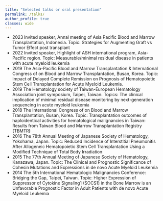 ```yaml
---
title: "Selected talks or oral presentation"
permalink: /talks/
author_profile: true
classes: wide
---
```


- 2023 Invited speaker, Annal meeting of Asia Pacific Blood and Marrow Transplantation, Indonesia. Topic: Strategies for Augmenting Graft vs Tumor Effect post transplant
- 2022 Invited speaker, Highlight of ASH international program, Asia-Pacific region. Topic: Measurable/minimal residual disease in patients with acute myeloid leukemia
-	2019 The Asia-Pacific Blood and Marrow Transplantation & International Congress of on Blood and Marrow Transplantation, Busan, Korea. Topic: Impact of Delayed Complete Remission on Prognosis of Hematopoietic Stem Cell Transplantation for Acute Myeloid Leukemia. 
-	2019 The Hematology society of Taiwan-European Hematology Association joint symposium, Taipei, Taiwan. Topics: The clinical implication of minimal residual disease monitoring by next-generation sequencing in acute myeloid leukemia
-	2018 The International Congress of on Blood and Marrow Transplantation, Busan, Korea. Topic: Transplantation outcomes of haploidentical activities for hematological malignancies in Taiwan: Results from Taiwan Blood and Marrow Transplantation Registry (TBMTR)
-	2016 The 78th Annual Meeting of Japanese Society of Hematology, Yokohama, Japan. Topic: Reduced Incidence of Interstitial Pneumonitis After Allogeneic Hematopoietic Stem Cell Transplantation Using a Modified Technique of Total Body Irradiation
-	2015 The 77th Annual Meeting of Japanese Society of Hematology, Kanazawa, Japan. Topic: The Clinical and Prognostic Significance of Cohesin Mutations and Expressions in de novo Acute Myeloid Leukemia
-	2014 The 5th International Hematologic Malignancies Conference: Bridging the Gap, Taipei, Taiwan. Topic: Higher Expression of Suppressor of Cytokine Signaling1 (SOCS1) in the Bone Marrow is an Unfavorable Prognostic Factor in Adult Patients with de novo Acute Myeloid Leukemia
